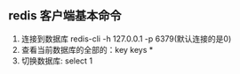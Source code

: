 ## redis 客户端基本命令
1. 连接到数据库 redis-cli -h 127.0.0.1 -p 6379(默认连接的是0)
2. 查看当前数据库的全部的：key  keys *
3. 切换数据库: select 1